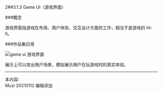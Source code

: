 2##3.1.3 Game UI（游戏界面）

###概念

游戏界面指游戏在布局、用户体验、交互设计方面的工作，相当于是游戏的 Hi-fi。

###作品集应用

![game ui 游戏界面](http://kitpic.makebi.net/2021/ixd_40.jpg)

展示上可以突出用户场景，模拟展示用户在玩游戏时的真实体验。




---
本内容:  
Muzi 20210112 编辑添加
